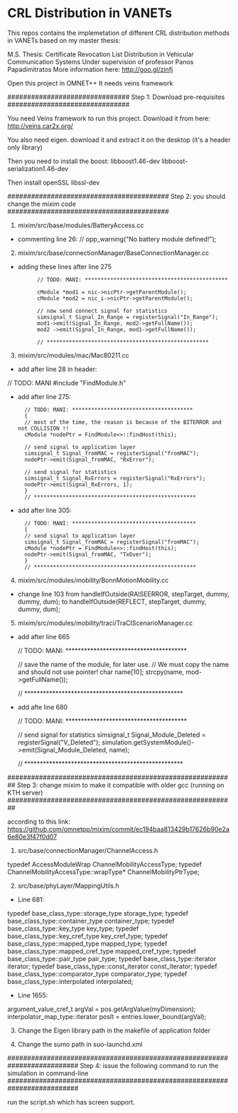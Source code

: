 CRL Distribution in VANETs
==========================

This repos contains the implemetation of different CRL distribution methods in VANETs based on my master thesis:

M.S. Thesis: Certificate Revocation List Distribution in Vehicular Communication Systems
Under supervision of professor Panos Papadimitratos
More information here: http://goo.gl/zinfj

Open this project in OMNET++
It needs veins framework




###############################
Step 1: Download pre-requisites
###############################

You need Veins framework to run this project.
Download it from here: http://veins.car2x.org/

You also need eigen. download it and extract it on the desktop (it's a header only library)

Then you need to install the boost:
libboost1.46-dev
libboost-serialization1.46-dev

Then install openSSL
libssl-dev



#########################################
Step 2: you should change the mixim code
#########################################

1. mixim/src/base/modules/BatteryAccess.cc

- commenting line 26:  // opp_warning("No battery module defined!");


2. mixim/src/base/connectionManager/BaseConnectionManager.cc

- adding these lines after line 275

        	// TODO: MANI: *********************************************

        	cModule *mod1 = nic->nicPtr->getParentModule();
        	cModule *mod2 = nic_i->nicPtr->getParentModule();

            // now send connect signal for statistics
            simsignal_t Signal_In_Range = registerSignal("In_Range");
        	mod1->emit(Signal_In_Range, mod2->getFullName());
        	mod2 ->emit(Signal_In_Range, mod1->getFullName());

    	    // ***************************************************


3. mixim/src/modules/mac/Mac80211.cc

- add after line 28 in header:

// TODO: MANI
#include "FindModule.h"

- add after line 275:

        // TODO: MANI: **************************************
        {
        // most of the time, the reason is because of the BITERROR and not COLLISION !!
        cModule *nodePtr = FindModule<>::findHost(this);

        // send signal to application layer
        simsignal_t Signal_fromMAC = registerSignal("fromMAC");
        nodePtr->emit(Signal_fromMAC, "RxError");

        // send signal for statistics
        simsignal_t Signal_RxErrors = registerSignal("RxErrors");
        nodePtr->emit(Signal_RxErrors, 1);
        }
        // ***************************************************
	    
- add after line 305:

        // TODO: MANI: ***************************************
        {
        // send signal to application layer
        simsignal_t Signal_fromMAC = registerSignal("fromMAC");
        cModule *nodePtr = FindModule<>::findHost(this);
        nodePtr->emit(Signal_fromMAC, "TxOver");
        }
        // ***************************************************
    	    

4. mixim/src/modules/mobility/BonnMotionMobility.cc

- change line 103 from handleIfOutside(RAISEERROR, stepTarget, dummy, dummy, dum);
to handleIfOutside(REFLECT, stepTarget, dummy, dummy, dum);


5. mixim/src/modules/mobility/traci/TraCIScenarioManager.cc

- add after line 665

	// TODO: MANI: ***************************************

	// save the name of the module, for later use.
	// We must copy the name and should not use pointer!
	char name[10];
	strcpy(name, mod->getFullName());

	// ***************************************************

- add afte line 680

	// TODO: MANI: ***************************************

    // send signal for statistics
	simsignal_t Signal_Module_Deleted = registerSignal("V_Deleted");
	simulation.getSystemModule()->emit(Signal_Module_Deleted, name);

    // ***************************************************
    
    
    
    
##########################################################
Step 3: change mixim to make it compatible with older gcc
(running on KTH server)
##########################################################

according to this link:
https://github.com/omnetpp/mixim/commit/ec194baa813429b17626b90e2a6e80e3f47f0d07    
    
    
1. src/base/connectionManager/ChannelAccess.h
    
typedef AccessModuleWrap<BaseMobility>       ChannelMobilityAccessType;
typedef ChannelMobilityAccessType::wrapType* ChannelMobilityPtrType;



2. src/base/phyLayer/MappingUtils.h

- Line 681:

typedef base_class_type::storage_type     storage_type;
typedef base_class_type::container_type   container_type;
typedef base_class_type::key_type         key_type;
typedef base_class_type::key_cref_type    key_cref_type;
typedef base_class_type::mapped_type      mapped_type;
typedef base_class_type::mapped_cref_type mapped_cref_type;
typedef base_class_type::pair_type        pair_type;
typedef base_class_type::iterator         iterator;
typedef base_class_type::const_iterator   const_iterator;
typedef base_class_type::comparator_type  comparator_type;
typedef base_class_type::interpolated     interpolated;

- Line 1655:

argument_value_cref_t           argVal = pos.getArgValue(myDimension);
interpolator_map_type::iterator posIt  = entries.lower_bound(argVal);

3. Change the Eigen library path in the makefile of application folder
                
4. Change the sumo path in suo-launchd.xml


##########################################################################
Step 4: issue the following command to run the simulation in command-line
##########################################################################

run the script.sh which has screen support.



